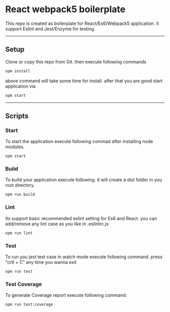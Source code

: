 # React webpack5 boilerplate

This repo is created as boilerplate for React/Es6/Webpack5 application. it support Eslint and Jest/Enzyme for testing.

---

## Setup

Clone or copy this repo from Git. then execute following commands

```cmd
npm install
```

above command will take some time for install. after that you are good start application via

```js
npm start
```

---

## Scripts

### Start

To start the application execute following commad after installing node modules.

```npm
npm start
```

### Build

To build your application execute following. it will create a dist folder in you root directory.

```npm
npm run build
```

### Lint

Its support basic recommended eslint setting for Es6 and React. you can add/remove any lint case as you like in .eslintrc.js

```npm
npm run lint
```

### Test

To run you jest test case in watch mode execute following command. press "crtl + C" any time you wanna exit

```npm
npm run test
```

### Test Coverage

To generate Coverage report execute following command.

```npm
npm run test:coverage
```
